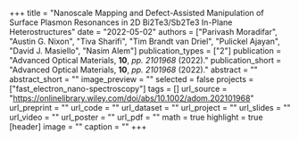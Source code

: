 +++
title = "Nanoscale Mapping and Defect-Assisted Manipulation of Surface Plasmon Resonances in 2D Bi2Te3/Sb2Te3 In-Plane Heterostructures"
date = "2022-05-02"
authors = ["Parivash Moradifar", "Austin G. Nixon", "Tiva Sharifi", "Tim Brandt van Driel", "Pulickel Ajayan", "David J. Masiello", "Nasim Alem"]
publication_types = ["2"]
publication = "Advanced Optical Materials, **10**, _pp. 2101968_ (2022)."
publication_short = "Advanced Optical Materials, **10**, _pp. 2101968_ (2022)."
abstract = ""
abstract_short = ""
image_preview = ""
selected = false
projects = ["fast_electron_nano-spectroscopy"]
tags = []
url_source = "https://onlinelibrary.wiley.com/doi/abs/10.1002/adom.202101968"
url_preprint = ""
url_code = ""
url_dataset = ""
url_project = ""
url_slides = ""
url_video = ""
url_poster = ""
url_pdf = ""
math = true
highlight = true
[header]
image = ""
caption = ""
+++